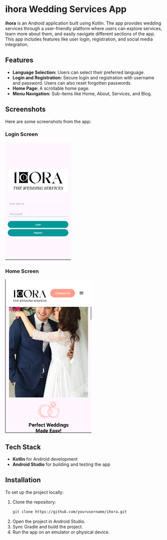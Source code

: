 # ihora Wedding Services App

**ihora** is an Android application built using Kotlin. The app provides wedding services through a user-friendly platform where users can explore services, learn more about them, and easily navigate different sections of the app. This app includes features like user login, registration, and social media integration.

## Features
- **Language Selection:** Users can select their preferred language.
- **Login and Registration:** Secure login and registration with username and password. Users can also reset forgotten passwords.
- **Home Page:** A scrollable home page.
- **Menu Navigation:** Sub-items like Home, About, Services, and Blog.

## Screenshots
Here are some screenshots from the app:

### Login Screen
![Login Screen](./screenshots/login_screen.png)

### Home Screen
![Home Screen](./screenshots/home_screen.png)


## Tech Stack
- **Kotlin** for Android development
- **Android Studio** for building and testing the app

## Installation
To set up the project locally:
1. Clone the repository:
   ```bash
   git clone https://github.com/yourusername/ihora.git
2. Open the project in Android Studio.
3. Sync Gradle and build the project.
4. Run the app on an emulator or physical device.


